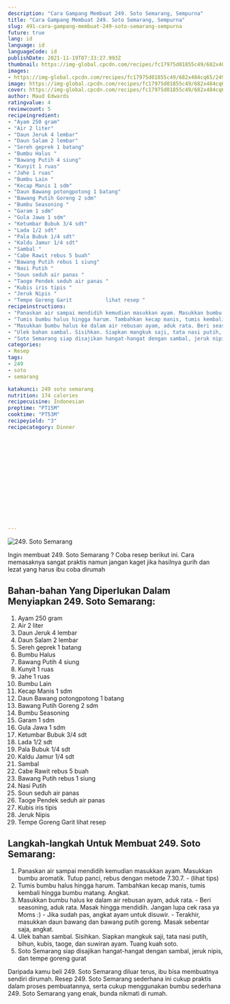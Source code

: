 ```yaml
---
description: "Cara Gampang Membuat 249. Soto Semarang, Sempurna"
title: "Cara Gampang Membuat 249. Soto Semarang, Sempurna"
slug: 491-cara-gampang-membuat-249-soto-semarang-sempurna
future: true
lang: id
language: id
languageCode: id
publishDate: 2021-11-19T07:33:27.993Z 
thumbnail: https://img-global.cpcdn.com/recipes/fc17975d01855c49/682x484cq65/249-soto-semarang-foto-resep-utama.webp
images:
- https://img-global.cpcdn.com/recipes/fc17975d01855c49/682x484cq65/249-soto-semarang-foto-resep-utama.webp
image: https://img-global.cpcdn.com/recipes/fc17975d01855c49/682x484cq65/249-soto-semarang-foto-resep-utama.webp
cover: https://img-global.cpcdn.com/recipes/fc17975d01855c49/682x484cq65/249-soto-semarang-foto-resep-utama.webp
author: Maud Edwards
ratingvalue: 4
reviewcount: 5
recipeingredient:
- "Ayam 250 gram"
- "Air 2 liter"
- "Daun Jeruk 4 lembar"
- "Daun Salam 2 lembar"
- "Sereh geprek 1 batang"
- "Bumbu Halus "
- "Bawang Putih 4 siung"
- "Kunyit 1 ruas"
- "Jahe 1 ruas"
- "Bumbu Lain "
- "Kecap Manis 1 sdm"
- "Daun Bawang potongpotong 1 batang"
- "Bawang Putih Goreng 2 sdm"
- "Bumbu Seasoning "
- "Garam 1 sdm"
- "Gula Jawa 1 sdm"
- "Ketumbar Bubuk 3/4 sdt"
- "Lada 1/2 sdt"
- "Pala Bubuk 1/4 sdt"
- "Kaldu Jamur 1/4 sdt"
- "Sambal "
- "Cabe Rawit rebus 5 buah"
- "Bawang Putih rebus 1 siung"
- "Nasi Putih "
- "Soun seduh air panas "
- "Taoge Pendek seduh air panas "
- "Kubis iris tipis "
- "Jeruk Nipis "
- "Tempe Goreng Garit           lihat resep "
recipeinstructions:
- "Panaskan air sampai mendidih kemudian masukkan ayam. Masukkan bumbu aromatik. Tutup panci, rebus dengan metode 7.30.7.           (lihat tips)"
- "Tumis bumbu halus hingga harum. Tambahkan kecap manis, tumis kembali hingga bumbu matang. Angkat."
- "Masukkan bumbu halus ke dalam air rebusan ayam, aduk rata. Beri seasoning, aduk rata. Masak hingga mendidih. Jangan lupa cek rasa ya Moms :) Jika sudah pas, angkat ayam untuk disuwir. Terakhir, masukkan daun bawang dan bawang putih goreng. Masak sebentar saja, angkat."
- "Ulek bahan sambal. Sisihkan. Siapkan mangkuk saji, tata nasi putih, bihun, kubis, taoge, dan suwiran ayam. Tuang kuah soto."
- "Soto Semarang siap disajikan hangat-hangat dengan sambal, jeruk nipis, dan tempe goreng gurat"
categories:
- Resep
tags:
- 249
- soto
- semarang

katakunci: 249 soto semarang 
nutrition: 174 calories
recipecuisine: Indonesian
preptime: "PT15M"
cooktime: "PT53M"
recipeyield: "3"
recipecategory: Dinner


     
    
    
    
    
    
    
    
    
    
    
      
    
---
```



![249. Soto Semarang](https://img-global.cpcdn.com/recipes/fc17975d01855c49/682x484cq65/249-soto-semarang-foto-resep-utama.webp)

Ingin membuat 249. Soto Semarang ? Coba resep berikut ini. Cara memasaknya sangat praktis namun jangan kaget jika hasilnya gurih dan lezat yang harus ibu coba dirumah

<!--inarticleads1-->

## Bahan-bahan Yang Diperlukan Dalam Menyiapkan 249. Soto Semarang:

1. Ayam 250 gram
1. Air 2 liter
1. Daun Jeruk 4 lembar
1. Daun Salam 2 lembar
1. Sereh geprek 1 batang
1. Bumbu Halus 
1. Bawang Putih 4 siung
1. Kunyit 1 ruas
1. Jahe 1 ruas
1. Bumbu Lain 
1. Kecap Manis 1 sdm
1. Daun Bawang potongpotong 1 batang
1. Bawang Putih Goreng 2 sdm
1. Bumbu Seasoning 
1. Garam 1 sdm
1. Gula Jawa 1 sdm
1. Ketumbar Bubuk 3/4 sdt
1. Lada 1/2 sdt
1. Pala Bubuk 1/4 sdt
1. Kaldu Jamur 1/4 sdt
1. Sambal 
1. Cabe Rawit rebus 5 buah
1. Bawang Putih rebus 1 siung
1. Nasi Putih 
1. Soun seduh air panas 
1. Taoge Pendek seduh air panas 
1. Kubis iris tipis 
1. Jeruk Nipis 
1. Tempe Goreng Garit           lihat resep 



<!--inarticleads2-->

## Langkah-langkah Untuk Membuat 249. Soto Semarang:

1. Panaskan air sampai mendidih kemudian masukkan ayam. Masukkan bumbu aromatik. Tutup panci, rebus dengan metode 7.30.7. -           (lihat tips)
1. Tumis bumbu halus hingga harum. Tambahkan kecap manis, tumis kembali hingga bumbu matang. Angkat.
1. Masukkan bumbu halus ke dalam air rebusan ayam, aduk rata. - Beri seasoning, aduk rata. Masak hingga mendidih. Jangan lupa cek rasa ya Moms :) - Jika sudah pas, angkat ayam untuk disuwir. - Terakhir, masukkan daun bawang dan bawang putih goreng. Masak sebentar saja, angkat.
1. Ulek bahan sambal. Sisihkan. Siapkan mangkuk saji, tata nasi putih, bihun, kubis, taoge, dan suwiran ayam. Tuang kuah soto.
1. Soto Semarang siap disajikan hangat-hangat dengan sambal, jeruk nipis, dan tempe goreng gurat




Daripada kamu beli  249. Soto Semarang  diluar terus, ibu  bisa membuatnya sendiri dirumah. Resep  249. Soto Semarang  sederhana ini cukup praktis dalam proses pembuatannya, serta cukup menggunakan bumbu sederhana  249. Soto Semarang  yang enak, bunda nikmati di rumah.
